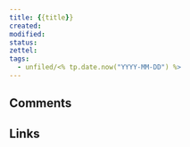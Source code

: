 ```yaml
---
title: {{title}}
created: 
modified: 
status:  
zettel: 
tags:
  - unfiled/<% tp.date.now("YYYY-MM-DD") %>
---
```

## Comments

## Links
